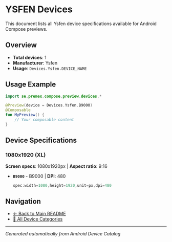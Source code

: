 # YSFEN Devices

This document lists all Ysfen device specifications available for Android Compose previews.

## Overview

- **Total devices**: 1
- **Manufacturer**: Ysfen
- **Usage**: `Devices.Ysfen.DEVICE_NAME`

## Usage Example

```kotlin
import se.premex.compose.preview.devices.*

@Preview(device = Devices.Ysfen.B9000)
@Composable
fun MyPreview() {
    // Your composable content
}
```

## Device Specifications

### 1080x1920 (XL)

**Screen specs**: 1080x1920px | **Aspect ratio**: 9:16

- **`B9000`** - B9000 | **DPI**: 480
  ```kotlin
  spec:width=1080,height=1920,unit=px,dpi=480
  ```

## Navigation

- [← Back to Main README](../../README.md)
- [📱 All Device Categories](../README.md)

---
*Generated automatically from Android Device Catalog*
